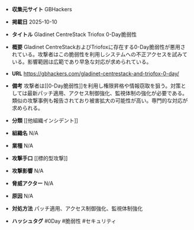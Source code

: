 - **収集元サイト**
GBHackers

- **掲載日**
2025-10-10

- **タイトル**
Gladinet CentreStack Triofox 0-Day脆弱性

- **概要**
Gladinet CentreStackおよびTriofoxに存在する0-Day脆弱性が悪用されている。攻撃者はこの脆弱性を利用しシステムへの不正アクセスを試みている。影響範囲は広範であり早急な対応が求められている。

- **URL**
https://gbhackers.com/gladinet-centrestack-and-triofox-0-day/

- **備考**
攻撃者は[[0-Day脆弱性]]を利用し権限昇格や情報窃取を狙う。対策としては最新パッチ適用、アクセス制御強化、監視体制の強化が必要である。類似の攻撃事例も報告されており被害拡大の可能性が高い。専門的な対応が求められる。

- **分類**
[[他組織インシデント]]

- **組織名**
N/A

- **業種**
N/A

- **攻撃手口**
[[標的型攻撃]]

- **攻撃影響**
N/A

- **脅威アクター**
N/A

- **原因**
N/A

- **対処方法**
パッチ適用、アクセス制御強化、監視体制強化

- **ハッシュタグ**
#0Day #脆弱性 #セキュリティ
